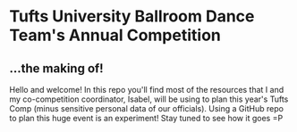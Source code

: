 # Tufts University Ballroom Dance Team's Annual Competition
## ...the making of!

Hello and welcome! In this repo you'll find most of the resources that I and my co-competition coordinator, Isabel, will be using to plan this year's Tufts Comp (minus sensitive personal data of our officials). Using a GitHub repo to plan this huge event is an experiment! Stay tuned to see how it goes =P
